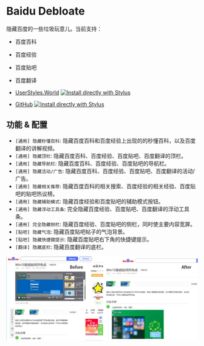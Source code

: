 # Baidu Debloate

隐藏百度的一些垃圾玩意儿。当前支持：

- 百度百科
- 百度经验
- 百度贴吧
- 百度翻译

- [UserStyles.World](https://userstyles.world/style/17133/debloat) [![Install directly with Stylus](https://img.shields.io/badge/Install%20directly%20with-Stylus-00adad.svg)](https://userstyles.world/api/style/17133.user.css)
- [GitHub](https://github.com/PRO-2684/gadgets/raw/main/baidu_debloate/) [![Install directly with Stylus](https://img.shields.io/badge/Install%20directly%20with-Stylus-00adad.svg)](https://github.com/PRO-2684/gadgets/raw/main/baidu_debloate/baidu_debloate.user.css)

## 功能 & 配置

- `[通用] 隐藏秒懂百科`: 隐藏百度百科和百度经验上出现的的秒懂百科，以及百度翻译的讲解视频。
- `[通用] 隐藏顶栏`: 隐藏百度百科、百度经验、百度贴吧、百度翻译的顶栏。
- `[通用] 隐藏导航栏`: 隐藏百度百科、百度经验、百度贴吧的导航栏。
- `[通用] 隐藏活动/广告`: 隐藏百度百科、百度经验、百度贴吧、百度翻译的活动/广告。
- `[通用] 隐藏相关推荐`: 隐藏百度百科的相关搜索、百度经验的相关经验、百度贴吧的贴吧热议榜。
- `[通用] 隐藏辅助模式`: 隐藏百度经验和百度贴吧的辅助模式按钮。
- `[通用] 隐藏浮动工具条`: 完全隐藏百度经验、百度贴吧、百度翻译的浮动工具条。
- `[通用] 完全隐藏侧栏`: 隐藏百度经验、百度贴吧的侧栏，同时使主要内容宽屏。
- `[贴吧] 隐藏气泡`: 隐藏百度贴吧帖子的气泡背景。
- `[贴吧] 隐藏快捷键提示`: 隐藏百度贴吧右下角的快捷键提示。
- `[翻译] 隐藏底栏`: 隐藏百度翻译的底栏。

![Before & After](baidu.jpg)
